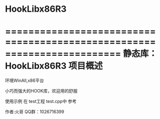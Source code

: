 # HookLibx86R3

﻿========================================================================
    静态库：HookLibx86R3 项目概述
========================================================================

环境WinAll,x86平台

小巧而强大的HOOK库，欢迎用的舒服

使用示例 在 test工程 test.cpp中 参考

作者:火哥 QQ群：1026716399 
